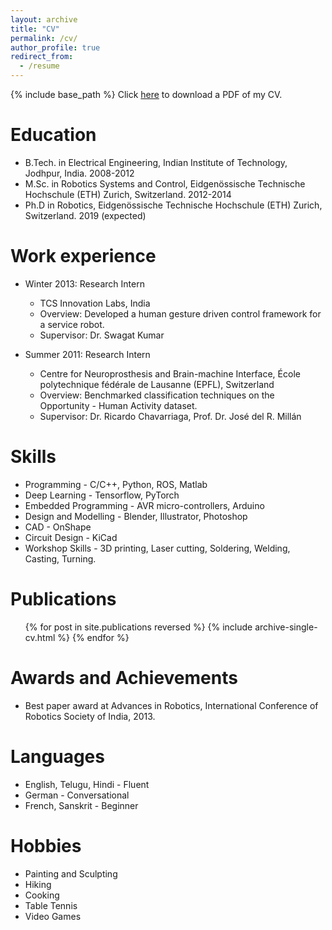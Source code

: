 ```yaml
---
layout: archive
title: "CV"
permalink: /cv/
author_profile: true
redirect_from:
  - /resume
---
```


{% include base_path %}
Click [here](../files/cv-jan2019.pdf) to download a PDF of my CV.

Education
======
* B.Tech. in Electrical Engineering, Indian Institute of Technology, Jodhpur, India. 2008-2012
* M.Sc. in Robotics Systems and Control, Eidgenössische Technische Hochschule (ETH) Zurich, Switzerland. 2012-2014
* Ph.D in Robotics, Eidgenössische Technische Hochschule (ETH) Zurich, Switzerland. 2019 (expected)

Work experience
======
* Winter 2013: Research Intern
  * TCS Innovation Labs, India
  * Overview: Developed a human gesture driven control framework for a service robot.
  * Supervisor: Dr. Swagat Kumar

* Summer 2011: Research Intern
  * Centre for Neuroprosthesis and Brain-machine Interface, École polytechnique fédérale de Lausanne (EPFL), Switzerland
  * Overview: Benchmarked classification techniques on the Opportunity - Human Activity dataset.
  * Supervisor: Dr. Ricardo Chavarriaga, Prof. Dr. José del R. Millán
  
Skills
======
* Programming - C/C++, Python, ROS, Matlab
* Deep Learning - Tensorflow, PyTorch
* Embedded Programming - AVR micro-controllers, Arduino
* Design and Modelling - Blender, Illustrator, Photoshop
* CAD - OnShape
* Circuit Design - KiCad
* Workshop Skills - 3D printing, Laser cutting, Soldering, Welding, Casting, Turning. 

Publications
======
  <ul>{% for post in site.publications reversed %}
    {% include archive-single-cv.html %}
  {% endfor %}</ul>

Awards and Achievements
======
* Best paper award at Advances in Robotics, International Conference of Robotics Society of India, 2013.
  
Languages
======
* English, Telugu, Hindi - Fluent
* German - Conversational
* French, Sanskrit - Beginner
  
Hobbies
======
* Painting and Sculpting
* Hiking
* Cooking
* Table Tennis
* Video Games
